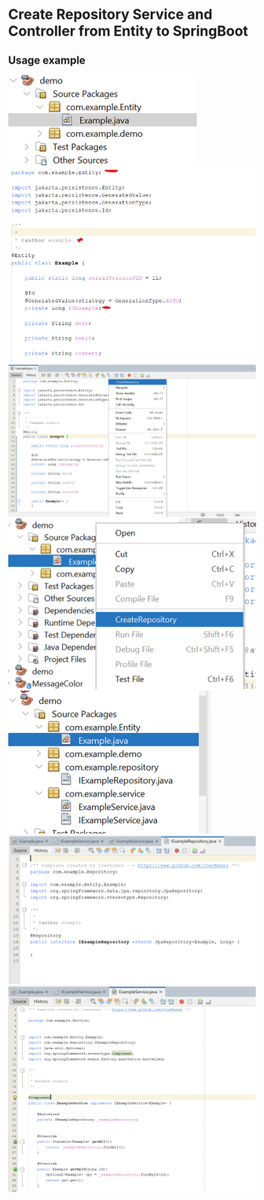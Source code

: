 # Create Repository Service and Controller from Entity to SpringBoot


## Usage example


![](imgs/before.png)
![](imgs/exampleEntity.png)
![](imgs/menuCode.png)
![](imgs/menuProject.png)
![](imgs/newFiles.png)
![](imgs/repositori.png)
![](imgs/service.png)


